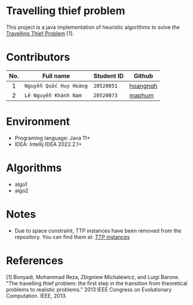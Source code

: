 # Travelling thief problem
This project is a java implementation of heuristic algorithms to solve
the [Travelling Thief Problem](http://cs.adelaide.edu.au/~optlog/research/combinatorial.php) [1].

# Contributors
|No. | Full name               | Student ID     | Github |
|:-:| ----------------------- | -------------- | ------ |
|1| `Nguyễn Quốc Huy Hoàng` | `20520051`     | [hoangnqh](https://github.com/hoangnqh) |
|2| `Lê Nguyễn Khánh Nam`   | `20520073`     | [maphum](https://github.com/maphum) |

# Environment
- Programing language: Java 11+
- IDEA: Intellij IDEA 2022.2.1+

# Algorithms
- algo1
- algo2

# Notes
- Due to space constraint, TTP instances have been removed from the repository. You can find them at: [TTP instances](http://cs.adelaide.edu.au/~optlog/CEC2014COMP_InstancesNew/)

# References
[1] Bonyadi, Mohammad Reza, Zbigniew Michalewicz, and Luigi Barone. "The travelling thief problem: the first step in the transition from theoretical problems to realistic problems." 2013 IEEE Congress on Evolutionary Computation. IEEE, 2013.